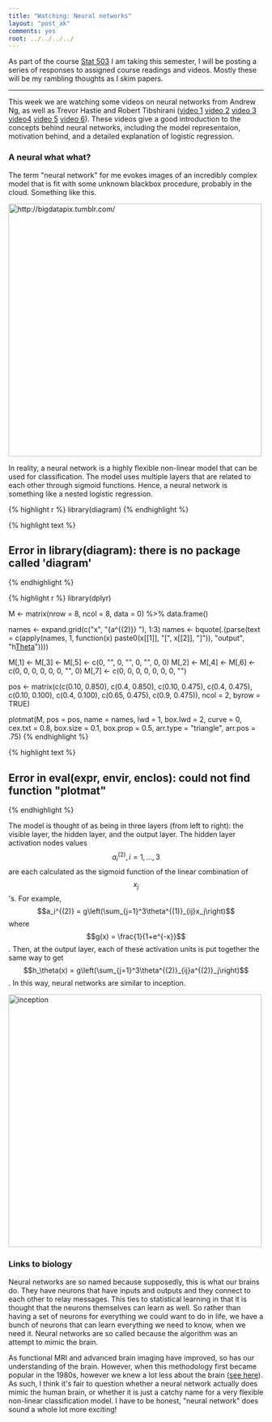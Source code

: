 ```yaml
---
title: "Watching: Neural networks"
layout: "post_ak"
comments: yes
root: ../../../../
---
```


As part of the course [Stat 503](http://streaming.stat.iastate.edu/~dicook/EDA.and.datamining/) I am taking this semester, I will be posting a series of responses to assigned course readings and videos. Mostly these will be my rambling thoughts as I skim papers.

****

This week we are watching some videos on neural networks from Andrew Ng, as well as Trevor Hastie and Robert Tibshirani ([video 1](https://class.coursera.org/ml-005/lecture/43) [video 2](https://class.coursera.org/ml-005/lecture/44) [video 3](https://class.coursera.org/ml-005/lecture/45) [video4](https://class.coursera.org/ml-005/lecture/46) [video 5](https://www.youtube.com/watch?v=31Q5FGRnxt4) [video 6](https://www.youtube.com/watch?v=MpX8rVv_u4E)). These videos give a good introduction to the concepts behind neural networks, including the model representaion, motivation behind, and a detailed explanation of logistic regression.

### A neural what what?
The term "neural network" for me evokes images of an incredibly complex model that is fit with some unknown blackbox procedure, probably in the cloud. Something like this.

<img src="{{ page.root }}images/blog/2015-02-03-Neural-networks/big_data.jpg" alt="http://bigdatapix.tumblr.com/" style="width: 500px;"/>

In reality, a neural network is a highly flexible non-linear model that can be used for classification. The model uses multiple layers that are related to each other through sigmoid functions. Hence, a neural network is something like a nested logistic regression.


{% highlight r %}
library(diagram)
{% endhighlight %}



{% highlight text %}
## Error in library(diagram): there is no package called 'diagram'
{% endhighlight %}



{% highlight r %}
library(dplyr)

M <- matrix(nrow = 8, ncol = 8, data = 0) %>% data.frame()

names <- expand.grid(c("x", "{a^{(2)}} "), 1:3)
names <-  bquote(.(parse(text = c(apply(names, 1, function(x) paste0(x[[1]], "[", x[[2]], "]")), "output", "h[Theta](x)"))))

M[,1] <- M[,3] <- M[,5] <- c(0, "", 0, "", 0, "", 0, 0)
M[,2] <- M[,4] <- M[,6] <- c(0, 0, 0, 0, 0, 0, "", 0)
M[,7] <- c(0, 0, 0, 0, 0, 0, 0, "")

pos <- matrix(c(c(0.10, 0.850),
                c(0.4, 0.850),
                c(0.10, 0.475),
                c(0.4, 0.475),
                c(0.10, 0.100),
                c(0.4, 0.100),
                c(0.65, 0.475),
                c(0.9, 0.475)), ncol = 2, byrow = TRUE)

plotmat(M, pos = pos, name = names, lwd = 1, box.lwd = 2, 
        curve = 0, cex.txt = 0.8, box.size = 0.1,
        box.prop = 0.5, arr.type = "triangle", arr.pos = .75)
{% endhighlight %}



{% highlight text %}
## Error in eval(expr, envir, enclos): could not find function "plotmat"
{% endhighlight %}

The model is thought of as being in three layers (from left to right): the visible layer, the hidden layer, and the output layer. The hidden layer activation nodes values $$ a_i^{(2)}, i =1,\dots,3 $$ are each calculated as the sigmoid function of the linear combination of $$x_j$$'s. For example, $$a_i^{(2)} = g\left(\sum_{j=1}^3\theta^{(1)}_{ij}x_j\right)$$ where $$g(x) = \frac{1}{1+e^{-x}}$$. Then, at the output layer, each of these activation units is put together the same way to get $$h_\theta(x) = g\left(\sum_{j=1}^3\theta^{(2)}_{ij}a^{(2)}_j\right)$$. In this way, neural networks are similar to inception.

<img src="{{ page.root }}images/blog/2015-02-03-Neural-networks/inception_meme.png" alt="inception" style="width: 500px;"/>

### Links to biology
Neural networks are so named because supposedly, this is what our brains do. They have neurons that have inputs and outputs and they connect to each other to relay messages. This ties to statistical learning in that it is thought that the neurons themselves can learn as well. So rather than having a set of neurons for everything we could want to do in life, we have a bunch of neurons that can learn everything we need to know, when we need it. Neural networks are so called because the algorithm was an attempt to mimic the brain.

As functional MRI and advanced brain imaging have improved, so has our understanding of the brain. However, when this methodology first became popular in the 1980s, however we knew a lot less about the brain ([see here](http://www.pbs.org/wgbh/pages/frontline/shows/teenbrain/work/how.html)). As such, I think it's fair to question whether a neural network actually does mimic the human brain, or whether it is just a catchy name for a very flexible non-linear classification model. I have to be honest, "neural network" does sound a whole lot more exciting!


